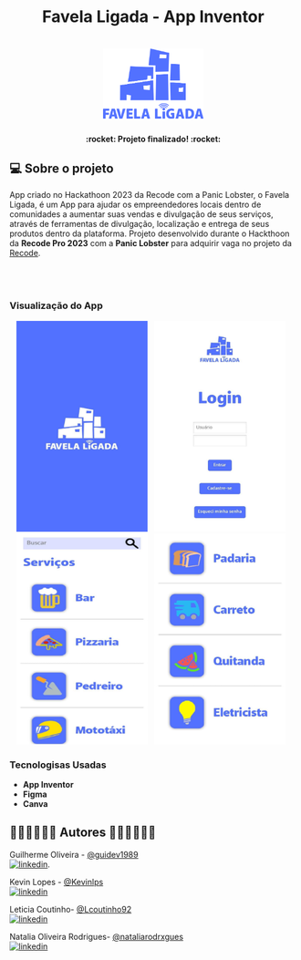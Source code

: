 <h1 align="center"> Favela Ligada - App Inventor </h1> 

<h1 align="center">
     <img alt="logoNova" title="LOGONOVA" src="https://github.com/nataliarodrxgues/favela-ligada-app/blob/main/img/logoB.png" width="35%">

</h1>

<h4 align="center">  :rocket: Projeto finalizado! :rocket: </h4>

## 💻 Sobre o projeto

App criado no Hackathoon 2023 da Recode com a Panic Lobster, o Favela Ligada, é um App para ajudar os empreendedores locais dentro de comunidades a aumentar suas vendas e divulgação de seus serviços, através de ferramentas de divulgação, localização e entrega de seus produtos dentro da plataforma. 
Projeto desenvolvido durante o Hackthoon da **Recode Pro 2023**  com a **Panic Lobster** para adquirir vaga no projeto da [Recode](https://recodepro.org.br).
<br><br><br><br>

### **Visualização do App**

<div align="center">
<img src="https://github.com/nataliarodrxgues/favela-ligada-app/blob/main/img/pagInicial" width="230" height="370">&nbsp;&nbsp;
<img src="https://github.com/nataliarodrxgues/favela-ligada-app/blob/main/img/login" width="230" height="370"> &nbsp;
<img src="https://github.com/nataliarodrxgues/favela-ligada-app/blob/main/img/servicos" width="230" height="370"> &nbsp;
<img src="https://github.com/nataliarodrxgues/favela-ligada-app/blob/main/img/servicosCont" width="230" height="370">&nbsp;&nbsp;

</div>


### **Tecnologisas Usadas** 

-  **App Inventor**
-  **Figma**
-  **Canva**


## 👩🏽‍💻👩🏽‍💻 Autores 👨🏽‍💻👩🏽‍💻

Guilherme Oliveira - [@guidev1989](github.com/guidev1989)
<br>
[![linkedin](https://img.shields.io/badge/linkedin-0A66C2?style=for-the-badge&logo=linkedin&logoColor=white)](linkedin.com/in/guilherme-oliveira-041472280).

Kevin Lopes - [@Kevinlps](https://github.com/Kevinlps)
<br>
[![linkedin](https://img.shields.io/badge/linkedin-0A66C2?style=for-the-badge&logo=linkedin&logoColor=white)](https://www.linkedin.com/in/kevin-lopes-costa/)

Leticia Coutinho- [@Lcoutinho92](https://github.com/Lcoutinho92)
<br>
[![linkedin](https://img.shields.io/badge/linkedin-0A66C2?style=for-the-badge&logo=linkedin&logoColor=white)](https://www.linkedin.com/in/lecoutinhom92/)

Natalia Oliveira Rodrigues- [@nataliarodrxgues](https://www.github.com/nataliarodrxgues)
<br>
[![linkedin](https://img.shields.io/badge/linkedin-0A66C2?style=for-the-badge&logo=linkedin&logoColor=white)](https://www.linkedin.com/in/nataliarodrxgues)
